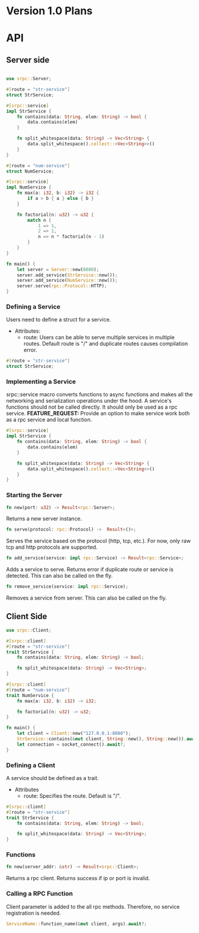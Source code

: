 # Version 1.0 Plans

# API

## Server side

```rust

use srpc::Server;

#[route = "str-service"]
struct StrService;

#[srpc::service]
impl StrService {
    fn contains(data: String, elem: String) -> bool {
        data.contains(elem)
    }

    fn split_whitespace(data: String) -> Vec<String> {
        data.split_whitespace().collect::<Vec<String>>()
    }
}

#[route = "num-service"]
struct NumService;

#[srpc::service]
impl NumService {
    fn max(a: i32, b: i32) -> i32 {
        if a > b { a } else { b }
    }

    fn factorial(n: u32) -> u32 {
        match n {
            1 => 1,
            2 => 1,
            n => n * factorial(n - 1)
        }
    }
}

fn main() {
    let server = Server::new(8080);
    server.add_service(StrService::new());
    server.add_service(NumService::new());
    server.serve(rpc::Protocol::HTTP);
}
```

### Defining a Service
Users need to define a struct for a service.
- Attributes:
    - route: Users can be able to serve multiple services in multiple routes. Default route is "/" and duplicate routes causes compilation error.
```rust
#[route = "str-service"]
struct StrService;
```

### Implementing a Service
srpc::service macro converts functions to async functions and makes all the networking and serialization operations under the hood.
A service's functions should not be called directly. It should only be used as a rpc service.
**FEATURE_REQUEST:** Provide an option to make service work both as a rpc service and local function.
```rust
#[srpc::service]
impl StrService {
    fn contains(data: String, elem: String) -> bool {
        data.contains(elem)
    }

    fn split_whitespace(data: String) -> Vec<String> {
        data.split_whitespace().collect::<Vec<String>>()
    }
}
```

### Starting the Server
```rust
fn new(port: u32) -> Result<rpc::Server>;
```
Returns a new server instance.

```rust
fn serve(protocol: rpc::Protocol) ->  Result<()>;
```
Serves the service based on the protocol (http, tcp, etc.). For now, only raw tcp and http protocols are supported.

```rust
fn add_service(service: impl rpc::Service) -> Result<rpc::Service>;
```
Adds a service to serve. Returns error if duplicate route or service is detected. This can also be called on the fly.

```rust
fn remove_service(service: impl rpc::Service);
```
Removes a service from server. This can also be called on the fly.

## Client Side
```rust
use srpc::Client;

#[srpc::client]
#[route = "str-service"]
trait StrService {
    fn contains(data: String, elem: String) -> bool;

    fn split_whitespace(data: String) -> Vec<String>;
}

#[srpc::client]
#[route = "num-service"]
trait NumService {
    fn max(a: i32, b: i32) -> i32;

    fn factorial(n: u32) -> u32;
}

fn main() {
    let client = Client::new("127.0.0.1:8080");
    StrService::contains(&mut client, String::new(), String::new()).await?;
    let connection = socket_connect().await?;
}
```

### Defining a Client

A service should be defined as a trait.
- Attributes
    - route: Specifies the route. Default is "/". 

```rust
#[srpc::client]
#[route = "str-service"]
trait StrService {
    fn contains(data: String, elem: String) -> bool;

    fn split_whitespace(data: String) -> Vec<String>;
}
```

### Functions
```rust
fn new(server_addr: &str) -> Result<srpc::Client>;
```
Returns a rpc client. Returns success if ip or port is invalid.

### Calling a RPC Function
Client parameter is added to the all rpc methods. Therefore, no service registration is needed.
```rust
ServiceName::function_name(&mut client, args).await?;
```
